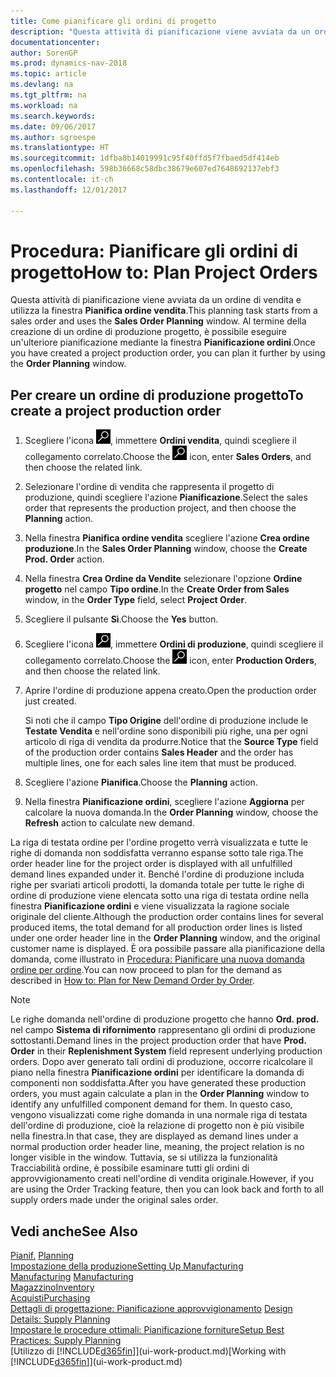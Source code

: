 ```yaml
---
title: Come pianificare gli ordini di progetto
description: "Questa attività di pianificazione viene avviata da un ordine di vendita e utilizza la finestra **Pianifica ordine vendita**. Al termine della creazione di un ordine di produzione progetto, è possibile eseguire un'ulteriore pianificazione mediante la finestra **Pianificazione ordini**."
documentationcenter: 
author: SorenGP
ms.prod: dynamics-nav-2018
ms.topic: article
ms.devlang: na
ms.tgt_pltfrm: na
ms.workload: na
ms.search.keywords: 
ms.date: 09/06/2017
ms.author: sgroespe
ms.translationtype: HT
ms.sourcegitcommit: 1dfba8b14019991c95f40ffd5f7fbaed5df414eb
ms.openlocfilehash: 598b36668c58dbc38679e607ed7648692137ebf3
ms.contentlocale: it-ch
ms.lasthandoff: 12/01/2017

---
```

# <a name="how-to-plan-project-orders"></a><span data-ttu-id="4599f-104">Procedura: Pianificare gli ordini di progetto</span><span class="sxs-lookup"><span data-stu-id="4599f-104">How to: Plan Project Orders</span></span>
<span data-ttu-id="4599f-105">Questa attività di pianificazione viene avviata da un ordine di vendita e utilizza la finestra **Pianifica ordine vendita**.</span><span class="sxs-lookup"><span data-stu-id="4599f-105">This planning task starts from a sales order and uses the **Sales Order Planning** window.</span></span> <span data-ttu-id="4599f-106">Al termine della creazione di un ordine di produzione progetto, è possibile eseguire un'ulteriore pianificazione mediante la finestra **Pianificazione ordini**.</span><span class="sxs-lookup"><span data-stu-id="4599f-106">Once you have created a project production order, you can plan it further by using the **Order Planning** window.</span></span>  

## <a name="to-create-a-project-production-order"></a><span data-ttu-id="4599f-107">Per creare un ordine di produzione progetto</span><span class="sxs-lookup"><span data-stu-id="4599f-107">To create a project production order</span></span>  

1.  <span data-ttu-id="4599f-108">Scegliere l'icona ![Cerca pagina o report](media/ui-search/search_small.png "icona Cerca pagina o report"), immettere **Ordini vendita**, quindi scegliere il collegamento correlato.</span><span class="sxs-lookup"><span data-stu-id="4599f-108">Choose the ![Search for Page or Report](media/ui-search/search_small.png "Search for Page or Report icon") icon, enter **Sales Orders**, and then choose the related link.</span></span>  
2.  <span data-ttu-id="4599f-109">Selezionare l'ordine di vendita che rappresenta il progetto di produzione, quindi scegliere l'azione **Pianificazione**.</span><span class="sxs-lookup"><span data-stu-id="4599f-109">Select the sales order that represents the production project, and then choose the **Planning** action.</span></span>  
4.  <span data-ttu-id="4599f-110">Nella finestra **Pianifica ordine vendita** scegliere l'azione **Crea ordine produzione**.</span><span class="sxs-lookup"><span data-stu-id="4599f-110">In the **Sales Order Planning** window, choose  the **Create Prod. Order** action.</span></span>  
5.  <span data-ttu-id="4599f-111">Nella finestra **Crea Ordine da Vendite** selezionare l'opzione **Ordine progetto** nel campo **Tipo ordine**.</span><span class="sxs-lookup"><span data-stu-id="4599f-111">In the **Create Order from Sales** window, in the **Order Type** field, select **Project Order**.</span></span>  
6.  <span data-ttu-id="4599f-112">Scegliere il pulsante **Sì**.</span><span class="sxs-lookup"><span data-stu-id="4599f-112">Choose the **Yes** button.</span></span>  
7.  <span data-ttu-id="4599f-113">Scegliere l'icona ![Cerca pagina o report](media/ui-search/search_small.png "icona Cerca pagina o report"), immettere **Ordini di produzione**, quindi scegliere il collegamento correlato.</span><span class="sxs-lookup"><span data-stu-id="4599f-113">Choose the ![Search for Page or Report](media/ui-search/search_small.png "Search for Page or Report icon") icon, enter **Production Orders**, and then choose the related link.</span></span>
8. <span data-ttu-id="4599f-114">Aprire l'ordine di produzione appena creato.</span><span class="sxs-lookup"><span data-stu-id="4599f-114">Open the production order just created.</span></span>  

    <span data-ttu-id="4599f-115">Si noti che il campo **Tipo Origine** dell'ordine di produzione include le **Testate Vendita** e nell'ordine sono disponibili più righe, una per ogni articolo di riga di vendita da produrre.</span><span class="sxs-lookup"><span data-stu-id="4599f-115">Notice that the **Source Type** field of the production order contains **Sales Header** and the order has multiple lines, one for each sales line item that must be produced.</span></span>  
9. <span data-ttu-id="4599f-116">Scegliere l'azione **Pianifica**.</span><span class="sxs-lookup"><span data-stu-id="4599f-116">Choose the **Planning** action.</span></span>
10. <span data-ttu-id="4599f-117">Nella finestra **Pianificazione ordini**, scegliere l'azione **Aggiorna** per calcolare la nuova domanda.</span><span class="sxs-lookup"><span data-stu-id="4599f-117">In the **Order Planning** window, choose the **Refresh** action to calculate new demand.</span></span>  

<span data-ttu-id="4599f-118">La riga di testata ordine per l'ordine progetto verrà visualizzata e tutte le righe di domanda non soddisfatta verranno espanse sotto tale riga.</span><span class="sxs-lookup"><span data-stu-id="4599f-118">The order header line for the project order is displayed with all unfulfilled demand lines expanded under it.</span></span> <span data-ttu-id="4599f-119">Benché l'ordine di produzione includa righe per svariati articoli prodotti, la domanda totale per tutte le righe di ordine di produzione viene elencata sotto una riga di testata ordine nella finestra **Pianificazione ordini** e viene visualizzata la ragione sociale originale del cliente.</span><span class="sxs-lookup"><span data-stu-id="4599f-119">Although the production order contains lines for several produced items, the total demand for all production order lines is listed under one order header line in the **Order Planning** window, and the original customer name is displayed.</span></span> <span data-ttu-id="4599f-120">È ora possibile passare alla pianificazione della domanda, come illustrato in [Procedura: Pianificare una nuova domanda ordine per ordine](production-how-to-plan-for-new-demand.md).</span><span class="sxs-lookup"><span data-stu-id="4599f-120">You can now proceed to plan for the demand as described in [How to: Plan for New Demand Order by Order](production-how-to-plan-for-new-demand.md).</span></span>  

> [!NOTE]  
>  <span data-ttu-id="4599f-121">Le righe domanda nell'ordine di produzione progetto che hanno **Ord. prod.** nel campo **Sistema di rifornimento** rappresentano gli ordini di produzione sottostanti.</span><span class="sxs-lookup"><span data-stu-id="4599f-121">Demand lines in the project production order that have **Prod. Order** in their **Replenishment System** field represent underlying production orders.</span></span> <span data-ttu-id="4599f-122">Dopo aver generato tali ordini di produzione, occorre ricalcolare il piano nella finestra **Pianificazione ordini** per identificare la domanda di componenti non soddisfatta.</span><span class="sxs-lookup"><span data-stu-id="4599f-122">After you have generated these production orders, you must again calculate a plan in the **Order Planning** window to identify any unfulfilled component demand for them.</span></span> <span data-ttu-id="4599f-123">In questo caso, vengono visualizzati come righe domanda in una normale riga di testata dell'ordine di produzione, cioè la relazione di progetto non è più visibile nella finestra.</span><span class="sxs-lookup"><span data-stu-id="4599f-123">In that case, they are displayed as demand lines under a normal production order header line, meaning, the project relation is no longer visible in the window.</span></span> <span data-ttu-id="4599f-124">Tuttavia, se si utilizza la funzionalità Tracciabilità ordine, è possibile esaminare tutti gli ordini di approvvigionamento creati nell'ordine di vendita originale.</span><span class="sxs-lookup"><span data-stu-id="4599f-124">However, if you are using the Order Tracking feature, then you can look back and forth to all supply orders made under the original sales order.</span></span>  

## <a name="see-also"></a><span data-ttu-id="4599f-125">Vedi anche</span><span class="sxs-lookup"><span data-stu-id="4599f-125">See Also</span></span>
<span data-ttu-id="4599f-126">[Pianif.](production-planning.md) </span><span class="sxs-lookup"><span data-stu-id="4599f-126">[Planning](production-planning.md) </span></span>  
[<span data-ttu-id="4599f-127">Impostazione della produzione</span><span class="sxs-lookup"><span data-stu-id="4599f-127">Setting Up Manufacturing</span></span>](production-configure-production-processes.md)  
<span data-ttu-id="4599f-128">[Manufacturing](production-manage-manufacturing.md)  </span><span class="sxs-lookup"><span data-stu-id="4599f-128">[Manufacturing](production-manage-manufacturing.md)  </span></span>  
[<span data-ttu-id="4599f-129">Magazzino</span><span class="sxs-lookup"><span data-stu-id="4599f-129">Inventory</span></span>](inventory-manage-inventory.md)  
[<span data-ttu-id="4599f-130">Acquisti</span><span class="sxs-lookup"><span data-stu-id="4599f-130">Purchasing</span></span>](purchasing-manage-purchasing.md)  
<span data-ttu-id="4599f-131">[Dettagli di progettazione: Pianificazione approvvigionamento](design-details-supply-planning.md) </span><span class="sxs-lookup"><span data-stu-id="4599f-131">[Design Details: Supply Planning](design-details-supply-planning.md) </span></span>  
[<span data-ttu-id="4599f-132">Impostare le procedure ottimali: Pianificazione forniture</span><span class="sxs-lookup"><span data-stu-id="4599f-132">Setup Best Practices: Supply Planning</span></span>](setup-best-practices-supply-planning.md)  
<span data-ttu-id="4599f-133">[Utilizzo di [!INCLUDE[d365fin](includes/d365fin_md.md)]](ui-work-product.md)</span><span class="sxs-lookup"><span data-stu-id="4599f-133">[Working with [!INCLUDE[d365fin](includes/d365fin_md.md)]](ui-work-product.md)</span></span>

